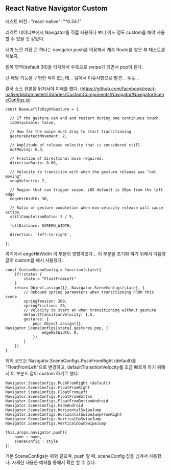 ## React Native Navigator Custom

테스트 버전 : "react-native": "^0.34.1"

리엑트 네이티브에서 Navigator를 직접 사용하다 보니 어느 정도 custom을 해야 사용할 수 있을 것 같았다.

내가 느낀 가장 큰 하나는 navigator.push를 이용해서 계속 Route를 쌓은 후 테스트를 해보자.

왼쪽 영역(default 30)을 터치해서 우측으로 swipe가 되면서 pop이 된다.

난 해당 기능을 구현한 적이 없는데... 팀에서 이슈사항으로 발견... 두둥...

결국 소스 원본을 뒤져서야 이해를 했다. (https://github.com/facebook/react-native/blob/master/Libraries/CustomComponents/Navigator/NavigatorSceneConfigs.js)

```
const BaseLeftToRightGesture = {

  // If the gesture can end and restart during one continuous touch
  isDetachable: false,

  // How far the swipe must drag to start transitioning
  gestureDetectMovement: 2,

  // Amplitude of release velocity that is considered still
  notMoving: 0.3,

  // Fraction of directional move required.
  directionRatio: 0.66,

  // Velocity to transition with when the gesture release was "not moving"
  snapVelocity: 2,

  // Region that can trigger swipe. iOS default is 30px from the left edge
  edgeHitWidth: 30,

  // Ratio of gesture completion when non-velocity release will cause action
  stillCompletionRatio: 3 / 5,

  fullDistance: SCREEN_WIDTH,

  direction: 'left-to-right',

};
```

여기에서 edgeHitWidth 이 부분의 영향이었다... 이 부분을 초기화 하기 위해서 다음과 같이 custom을 해서 사용했다.

```
const CustomSceneConfig = function(state){
    if(!state) {
        state = "FloatFromLeft"
    }
    return Object.assign({}, Navigator.SceneConfigs[state], {
        // Rebound spring parameters when transitioning FROM this scene
        springTension: 200,
        springFriction: 26,
        // Velocity to start at when transitioning without gesture
        defaultTransitionVelocity: 1.5,
        gestures: {
            pop: Object.assign({}, Navigator.SceneConfigs[state].gestures.pop, {
                edgeHitWidth: 0,
            })
        }
    })
}
```

위의 코드는 Navigator.SceneConfigs.PushFromRight (default)를 "FloatFromLeft"으로 변경하고, defaultTransitionVelocity를 조금 빠르게 하기 위해서 이 부분도 같이 custom 하기로 했다.

```
Navigator.SceneConfigs.PushFromRight (default)
Navigator.SceneConfigs.FloatFromRight
Navigator.SceneConfigs.FloatFromLeft
Navigator.SceneConfigs.FloatFromBottom
Navigator.SceneConfigs.FloatFromBottomAndroid
Navigator.SceneConfigs.FadeAndroid
Navigator.SceneConfigs.HorizontalSwipeJump
Navigator.SceneConfigs.HorizontalSwipeJumpFromRight
Navigator.SceneConfigs.VerticalUpSwipeJump
Navigator.SceneConfigs.VerticalDownSwipeJump

this.props.navigator.push({
    name : name,
    sceneConfig : style
})
```

기본 SceneConfigs는 위와 같으며, push 할 때, sceneConfig 값을 넘겨서 사용했다.
자세한 내용은 예제를 통해서 확인 할 수 있다.